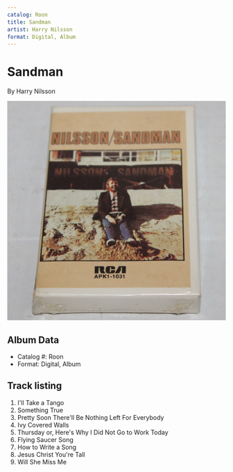 ```yaml
---
catalog: Roon
title: Sandman
artist: Harry Nilsson
format: Digital, Album
---
```


# Sandman

By Harry Nilsson

![](../../assets/albumcovers/Harry_Nilsson-Sandman.png)

## Album Data

- Catalog #: Roon
- Format: Digital, Album


## Track listing


1. I'll Take a Tango
2. Something True
3. Pretty Soon There'll Be Nothing Left For Everybody
4. Ivy Covered Walls
5. Thursday or, Here's Why I Did Not Go to Work Today
6. Flying Saucer Song
7. How to Write a Song
8. Jesus Christ You're Tall
9. Will She Miss Me

